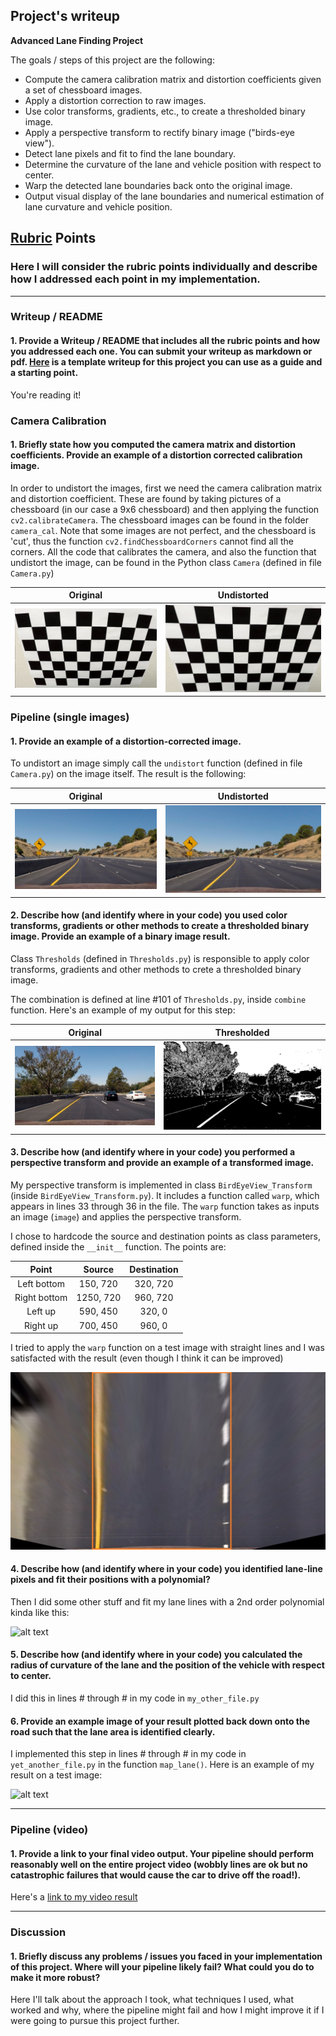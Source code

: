 ## Project's writeup

**Advanced Lane Finding Project**

The goals / steps of this project are the following:

* Compute the camera calibration matrix and distortion coefficients given a set of chessboard images.
* Apply a distortion correction to raw images.
* Use color transforms, gradients, etc., to create a thresholded binary image.
* Apply a perspective transform to rectify binary image ("birds-eye view").
* Detect lane pixels and fit to find the lane boundary.
* Determine the curvature of the lane and vehicle position with respect to center.
* Warp the detected lane boundaries back onto the original image.
* Output visual display of the lane boundaries and numerical estimation of lane curvature and vehicle position.

[//]: # (Image References)

[calibration_original]: ./writeup/calibration_original.jpg "Original"
[calibration_undistorted]: ./writeup/calibration_undistorted.jpg "Undistorted"
[road_original]: ./writeup/road_original.jpg "Road Original"
[road_undistorted]: ./writeup/road_undistorted.jpg "Road Undistorted"
[threshold_original]: ./writeup/binary_combo_original.jpg "Original"
[threshold_binary]: ./writeup/binary_combo_example.jpg "Binary Example"
[warped]: ./writeup/warped_straight_lines.jpg "Warp Example"
[image5]: ./examples/color_fit_lines.jpg "Fit Visual"
[image6]: ./examples/example_output.jpg "Output"
[video1]: ./project_video.mp4 "Video"

## [Rubric](https://review.udacity.com/#!/rubrics/571/view) Points

### Here I will consider the rubric points individually and describe how I addressed each point in my implementation.  

---

### Writeup / README

#### 1. Provide a Writeup / README that includes all the rubric points and how you addressed each one.  You can submit your writeup as markdown or pdf.  [Here](https://github.com/udacity/CarND-Advanced-Lane-Lines/blob/master/writeup_template.md) is a template writeup for this project you can use as a guide and a starting point.  

You're reading it!

### Camera Calibration

#### 1. Briefly state how you computed the camera matrix and distortion coefficients. Provide an example of a distortion corrected calibration image.

In order to undistort the images, first we need the camera calibration matrix and distortion coefficient. These are found by taking pictures of a chessboard (in our case a 9x6 chessboard) and then applying the function `cv2.calibrateCamera`. 
The chessboard images can be found in the folder `camera_cal`. 
Note that some images are not perfect, and the chessboard is 'cut', thus the function `cv2.findChessboardCorners` cannot find all the corners. All the code that calibrates the camera, and also the function that undistort the image, can be found in the Python class `Camera` (defined in file `Camera.py`)

Original                           |  Undistorted
:---------------------------------:|:---------------------------------:
![alt text][calibration_original]  |  ![alt text][calibration_undistorted]

### Pipeline (single images)

#### 1. Provide an example of a distortion-corrected image.

To undistort an image simply call the `undistort` function (defined in file `Camera.py`) on the image itself. The result is the following:

Original                           |  Undistorted
:---------------------------------:|:---------------------------------:
![alt text][road_original]  |  ![alt text][road_undistorted]

#### 2. Describe how (and identify where in your code) you used color transforms, gradients or other methods to create a thresholded binary image.  Provide an example of a binary image result.

Class `Thresholds` (defined in `Thresholds.py`) is responsible to apply color transforms, gradients and other methods to crete a thresholded binary image.

The combination is defined at line #101 of `Thresholds.py`, inside `combine` function.
Here's an example of my output for this step:

Original                           |  Thresholded
:---------------------------------:|:---------------------------------:
![alt text][threshold_original]  |  ![alt text][threshold_binary]

#### 3. Describe how (and identify where in your code) you performed a perspective transform and provide an example of a transformed image.

My perspective transform is implemented in class `BirdEyeView_Transform` (inside `BirdEyeView_Transform.py`). It includes a function called `warp`, which appears in lines 33 through 36 in the file.  The `warp` function takes as inputs an image (`image`) and applies the perspective transform.

I chose to hardcode the source and destination points as class parameters, defined inside the `__init__` function. The points are:

|Point          | Source        | Destination   | 
|:-------------:|:-------------:|:-------------:| 
|Left bottom    | 150, 720      | 320, 720      | 
|Right bottom   | 1250, 720     | 960, 720      |
|Left up        | 590, 450      | 320, 0        |
|Right up       | 700, 450      | 960, 0        |

I tried to apply the `warp` function on a test image with straight lines and I was satisfacted with the result (even though I think it can be improved)

![alt text][warped]

#### 4. Describe how (and identify where in your code) you identified lane-line pixels and fit their positions with a polynomial?

Then I did some other stuff and fit my lane lines with a 2nd order polynomial kinda like this:

![alt text][image5]

#### 5. Describe how (and identify where in your code) you calculated the radius of curvature of the lane and the position of the vehicle with respect to center.

I did this in lines # through # in my code in `my_other_file.py`

#### 6. Provide an example image of your result plotted back down onto the road such that the lane area is identified clearly.

I implemented this step in lines # through # in my code in `yet_another_file.py` in the function `map_lane()`.  Here is an example of my result on a test image:

![alt text][image6]

---

### Pipeline (video)

#### 1. Provide a link to your final video output.  Your pipeline should perform reasonably well on the entire project video (wobbly lines are ok but no catastrophic failures that would cause the car to drive off the road!).

Here's a [link to my video result](./project_video.mp4)

---

### Discussion

#### 1. Briefly discuss any problems / issues you faced in your implementation of this project.  Where will your pipeline likely fail?  What could you do to make it more robust?

Here I'll talk about the approach I took, what techniques I used, what worked and why, where the pipeline might fail and how I might improve it if I were going to pursue this project further.  
